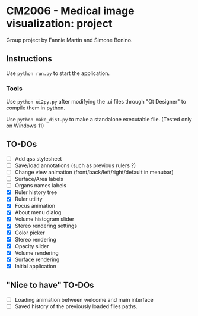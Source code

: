 # CM2006 - Medical image visualization: project

Group project by Fannie Martin and Simone Bonino.

## Instructions
Use `python run.py` to start the application.

### Tools

Use `python ui2py.py` after modifying the .ui files through "Qt Designer" to compile them in python.

Use `python make_dist.py` to make a standalone executable file. (Tested only on Windows 11)

## TO-DOs
- [ ] Add qss stylesheet
- [ ] Save/load annotations (such as previous rulers ?)
- [ ] Change view animation (front/back/left/right/default in menubar)
- [ ] Surface/Area labels
- [ ] Organs names labels
- [X] Ruler history tree
- [X] Ruler utility
- [X] Focus animation
- [X] About menu dialog
- [X] Volume histogram slider
- [X] Stereo rendering settings
- [X] Color picker
- [X] Stereo rendering
- [X] Opacity slider
- [X] Volume rendering
- [X] Surface rendering
- [x] Initial application

## "Nice to have" TO-DOs
- [ ] Loading animation between welcome and main interface
- [ ] Saved history of the previously loaded files paths.
